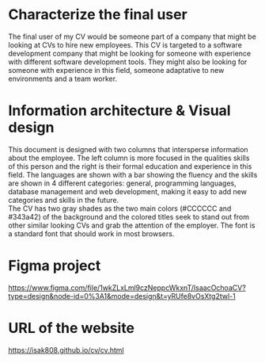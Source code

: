 # Characterize the final user
The final user of my CV would be someone part of a company that might be looking at CVs to hire new employees. This CV is targeted to a software development company that might be looking for someone with experience with different software development tools. They might also be looking for someone with experience in this field, someone adaptative to new environments and a team worker.

# Information architecture & Visual design
This document is designed with two columns that intersperse information about the employee. The left column is more focused in the qualities skills of this person and the right is their formal education and experience in this field. The languages are shown with a bar showing the fluency and the skills are shown in 4 different categories: general, programming languages, database management and web development, making it easy to add new categories and skills in the future. <br/>
The CV has two gray shades as the two main colors (#CCCCCC and #343a42) of the background and the colored titles seek to stand out from other similar looking CVs and grab the attention of the employer. The font is a standard font that should work in most browsers.

# Figma project
https://www.figma.com/file/1wkZLxLml9czNeppcWkxnT/IsaacOchoaCV?type=design&node-id=0%3A1&mode=design&t=yRUfe8vOsXtg2twl-1

# URL of the website
https://isak808.github.io/cv/cv.html
